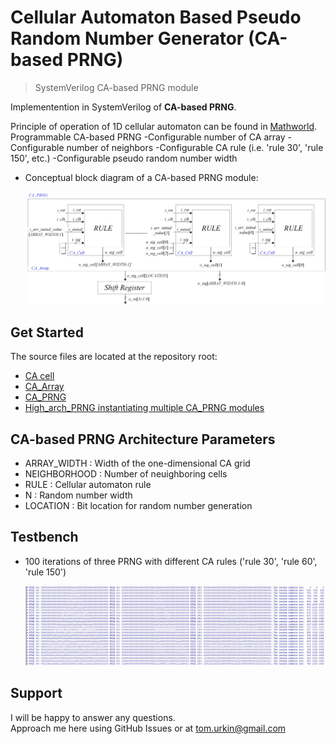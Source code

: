 # Cellular Automaton Based Pseudo Random Number Generator (CA-based PRNG)

> SystemVerilog CA-based PRNG module   

Implementention in SystemVerilog of __CA-based PRNG__.  

Principle of operation of 1D cellular automaton can be found in [Mathworld](https://mathworld.wolfram.com/ElementaryCellularAutomaton.html).
Programmable CA-based PRNG
-Configurable number of CA array
-Configurable number of neighbors
-Configurable CA rule (i.e. 'rule 30', 'rule 150', etc.)
-Configurable pseudo random number width

- Conceptual block diagram of a CA-based PRNG module:

	![CA_PRNG](./docs/PRNG.jpg) 

## Get Started

The source files  are located at the repository root:

- [CA cell](./CA_Cell.sv)
- [CA_Array](./CA_Array.sv)
- [CA_PRNG](./CA_PRNG.sv)
- [High_arch_PRNG instantiating multiple CA_PRNG modules](./High_arch_PRNG.sv)

## CA-based PRNG Architecture Parameters
- ARRAY_WIDTH : Width of the one-dimensional CA grid
- NEIGHBORHOOD : Number of neuighboring cells
- RULE : Cellular automaton rule
- N : Random number width
- LOCATION : Bit location for random number generation

## Testbench

- 100 iterations of three PRNG with different CA rules ('rule 30', 'rule 60', 'rule 150') 

	![Terminal](./docs/terminal.JPG) 


## Support

I will be happy to answer any questions.  
Approach me here using GitHub Issues or at tom.urkin@gmail.com